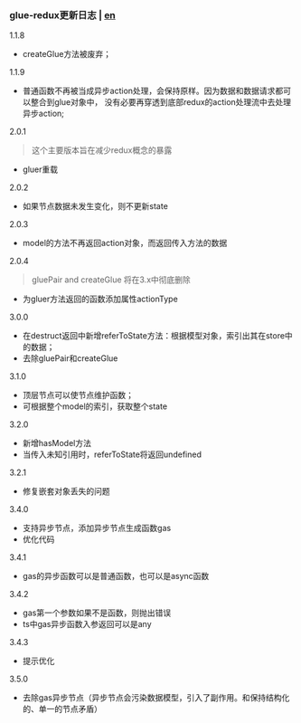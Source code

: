 ### glue-redux更新日志 | [en](https://github.com/ZhouYK/glue-redux/blob/master/en/log.md)
1.1.8
- createGlue方法被废弃；

1.1.9
- 普通函数不再被当成异步action处理，会保持原样。因为数据和数据请求都可以整合到glue对象中，
没有必要再穿透到底部redux的action处理流中去处理异步action;

2.0.1
> 这个主要版本旨在减少redux概念的暴露
- gluer重载

2.0.2
- 如果节点数据未发生变化，则不更新state

2.0.3
- model的方法不再返回action对象，而返回传入方法的数据

2.0.4
> gluePair and createGlue 将在3.x中彻底删除
- 为gluer方法返回的函数添加属性actionType

3.0.0
- 在destruct返回中新增referToState方法：根据模型对象，索引出其在store中的数据；
- 去除gluePair和createGlue

3.1.0
- 顶层节点可以使节点维护函数；
- 可根据整个model的索引，获取整个state

3.2.0
- 新增hasModel方法
- 当传入未知引用时，referToState将返回undefined

3.2.1
- 修复嵌套对象丢失的问题

3.4.0
- 支持异步节点，添加异步节点生成函数gas
- 优化代码

3.4.1
- gas的异步函数可以是普通函数，也可以是async函数

3.4.2
- gas第一个参数如果不是函数，则抛出错误
- ts中gas异步函数入参返回可以是any

3.4.3
- 提示优化

3.5.0
- 去除gas异步节点（异步节点会污染数据模型，引入了副作用。和保持结构化的、单一的节点矛盾）
